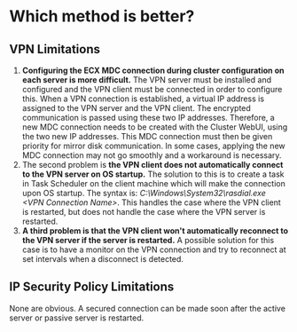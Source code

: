 # Which method is better?
## VPN Limitations
01. **Configuring the ECX MDC connection during cluster configuration on each server is more difficult.** The VPN server must be installed and configured and the VPN client must be connected in order to configure this. When a VPN connection is established, a virtual IP address is assigned to the VPN server and the VPN client. The encrypted communication is passed using these two IP addresses. Therefore, a new MDC connection needs to be created with the Cluster WebUI, using the two new IP addresses. This MDC connection must then be given priority for mirror disk communication. In some cases, applying the new MDC connection may not go smoothly and a workaround is necessary.
02. The second problem is **the VPN client does not automatically connect to the VPN server on OS startup.** The solution to this is to create a task in Task Scheduler on the client machine which will make the connection upon OS startup. The syntax is: *C:\Windows\System32\rasdial.exe \<VPN Connection Name\>*. This handles the case where the VPN client is restarted, but does not handle the case where the VPN server is restarted.
03. **A third problem is that the VPN client won't automatically reconnect to the VPN server if the server is restarted.** A possible solution for this case is to have a monitor on the VPN connection and try to reconnect at set intervals when a disconnect is detected.
## IP Security Policy Limitations
None are obvious. A secured connection can be made soon after the active server or passive server is restarted.
